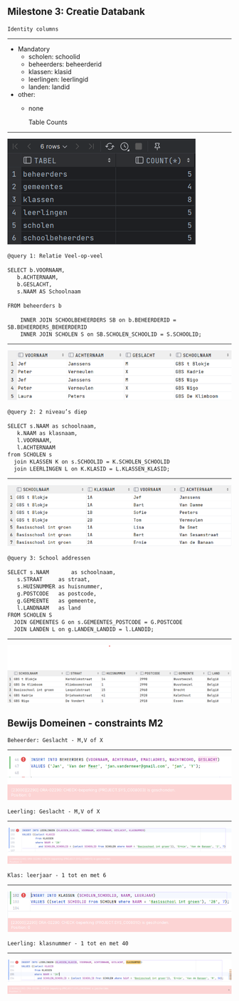 Milestone 3: Creatie Databank
---

    Identity columns

---

- Mandatory
    - scholen: schoolid
    - beheerders: beheerderid
    - klassen: klasid
    - leerlingen: leerlingid
    - landen: landid
- other:
    - none


      Table Counts

---
![Table counts](./screenshots/table_count.png)

    @query 1: Relatie Veel-op-veel

    SELECT b.VOORNAAM,
       b.ACHTERNAAM,
       b.GESLACHT,
       s.NAAM AS Schoolnaam

    FROM beheerders b
    
        INNER JOIN SCHOOLBEHEERDERS SB on b.BEHEERDERID = SB.BEHEERDERS_BEHEERDERID
        INNER JOIN SCHOLEN S on SB.SCHOLEN_SCHOOLID = S.SCHOOLID;

--- 
![query 1: Relatie Veel-op-veel](./screenshots/veel_op_veel.png)

    @query 2: 2 niveau’s diep

    SELECT s.NAAM as schoolnaam,
       k.NAAM as klasnaam,
       l.VOORNAAM,
       l.ACHTERNAAM
    from SCHOLEN s
      join KLASSEN K on s.SCHOOLID = K.SCHOLEN_SCHOOLID
      join LEERLINGEN L on K.KLASID = L.KLASSEN_KLASID;

--- 
![query 2: 2 niveau’s diep](./screenshots/2_niveaus_diep.png)

    @query 3: School addressen

    SELECT s.NAAM       as schoolnaam,
       s.STRAAT     as straat,
       s.HUISNUMMER as huisnummer,
       g.POSTCODE   as postcode,
       g.GEMEENTE   as gemeente,
       l.LANDNAAM   as land
    FROM SCHOLEN S
      JOIN GEMEENTES G on s.GEMEENTES_POSTCODE = G.POSTCODE
      JOIN LANDEN L on g.LANDEN_LANDID = l.LANDID;

--- 
![query 3: School addressen](./screenshots/school_addressen.png)


Bewijs Domeinen - constraints M2
--- 

    Beheerder: Geslacht - M,V of X

---
![Bewijs beheerder geslacht](./screenshots/bewijs_beheerder_geslacht.png)

    Leerling: Geslacht - M,V of X

---
![Bewijs leerling geslacht](./screenshots/bewijs_leerling_geslacht.png)

    Klas: leerjaar - 1 tot en met 6

---

![Bewijs leerjaar 1 t.e.m. 6](./screenshots/bewijs_klas_leerjaar.png)

    Leerling: klasnummer - 1 tot en met 40

---

![Bewijs klasnummer 1 t.e.m. 40](./screenshots/bewijs_leerling_klasnummer.png)
